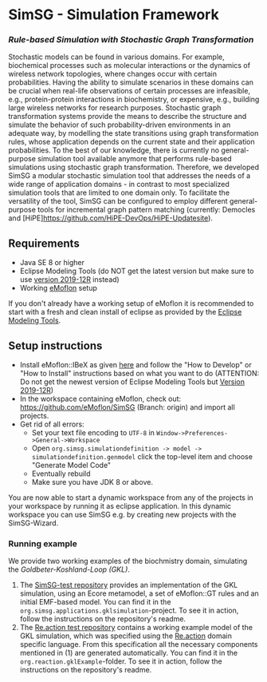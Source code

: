 # SimSG - Simulation Framework
### *Rule-based Simulation with Stochastic Graph Transformation*
Stochastic models can be found in various domains. For example, biochemical processes such as molecular interactions or the dynamics of wireless network topologies, where changes occur with certain probabilities. 
Having the ability to simulate scenarios in these domains can be crucial when real-life observations of certain processes are infeasible, e.g., protein-protein interactions in biochemistry, or expensive, e.g., building large wireless networks for research purposes.
Stochastic graph transformation systems provide the means to describe the structure and simulate the behavior of such probability-driven environments in an adequate way, by modelling the state transitions using graph transformation rules, whose application depends on the current state and their application probabilities.
To the best of our knowledge, there is currently no general-purpose simulation tool available anymore that performs rule-based simulations using stochastic graph transformation.
Therefore, we developed SimSG a modular stochastic simulation tool that addresses the needs of a wide range of application domains - in contrast to most specialized simulation tools that are limited to one domain only. 
To facilitate the versatility of the tool, SimSG can be configured to employ different general-purpose tools for incremental graph pattern matching (currently: Democles and [HiPE]https://github.com/HiPE-DevOps/HiPE-Updatesite).

## Requirements
* Java SE 8 or higher
 * Eclipse Modeling Tools (do NOT get the latest version but make sure to use [version 2019-12R](https://www.eclipse.org/downloads/packages/release/2019-12/r/eclipse-modeling-tools) instead)
* Working [eMoflon](https://github.com/eMoflon/emoflon-ibex) setup

If you don't already have a working setup of eMoflon it is recommended to start with a fresh and clean install of eclipse as provided by the [Eclipse Modeling Tools](https://www.eclipse.org/downloads/packages/release/2019-12/r/eclipse-modeling-tools).

## Setup instructions
* Install eMoflon::IBeX as given [here](https://github.com/eMoflon/emoflon-ibex) and follow the "How to Develop" or "How to Install" instructions based on what you want to do (ATTENTION: Do not get the newest version of Eclipse Modeling Tools but [Version 2019-12R](https://www.eclipse.org/downloads/packages/release/2019-12/r/eclipse-modeling-tools))
* In the workspace containing eMoflon, check out: https://github.com/eMoflon/SimSG (Branch: origin) and import all projects.
* Get rid of all errors:
   * Set your text file encoding to `UTF-8` in `Window->Preferences->General->Workspace`
   * Open `org.simsg.simulationdefinition -> model -> simulationdefinition.genmodel` click the top-level item and choose "Generate Model Code"
   * Eventually rebuild
   * Make sure you have JDK 8 or above.

You are now able to start a dynamic workspace from any of the projects in your workspace by running it as eclipse application. In this dynamic workspace you can use SimSG e.g. by creating new projects with the SimSG-Wizard.

### Running example
We provide two working examples of the biochmistry domain, simulating the *Goldbeter-Koshland-Loop (GKL)*.
1. The [SimSG-test repository](https://github.com/Echtzeitsysteme/SimSG-tests) provides an implementation of the GKL simulation, using an Ecore metamodel, a set of eMoflon::GT rules and an initial EMF-based model. You can find it in the `org.simsg.applications.gklsimulation`-project. To see it in action, follow the instructions on the repository's readme.
2. The [Re.action test repository](https://github.com/Echtzeitsysteme/Re.actionFramework-tests) contains a working example model of the GKL simulation, which was specified using the [Re.action](https://github.com/Echtzeitsysteme/Re.actionFramework) domain specific language. From this specification all the necessary components mentioned in (1) are generated automatically. You can find it in the `org.reaction.gklExample`-folder. To see it in action, follow the instructions on the repository's readme.

